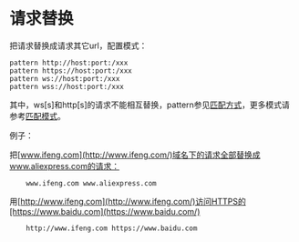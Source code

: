 # 请求替换

把请求替换成请求其它url，配置模式：

	pattern http://host:port:/xxx
	pattern https://host:port:/xxx
	pattern ws://host:port:/xxx
	pattern wss://host:port:/xxx
	
其中，ws[s]和http[s]的请求不能相互替换，pattern参见[匹配方式](../pattern.html)，更多模式请参考[匹配模式](../mode.html)。

例子：

把[www.ifeng.com](http://www.ifeng.com/)域名下的请求全部替换成www.aliexpress.com的请求：

		www.ifeng.com www.aliexpress.com
		
用[http://www.ifeng.com](http://www.ifeng.com/)访问HTTPS的[https://www.baidu.com](https://www.baidu.com/)

		http://www.ifeng.com https://www.baidu.com